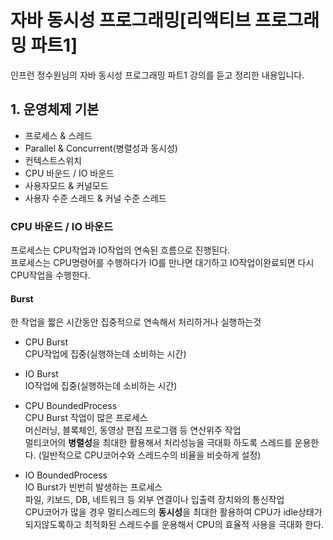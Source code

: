 # 자바 동시성 프로그래밍[리액티브 프로그래밍 파트1]

인프런 정수원님의 자바 동시성 프로그래밍 파트1 강의를 듣고 정리한 내용입니다.



## 1. 운영체제 기본  
- 프로세스 & 스레드  
- Parallel & Concurrent(병렬성과 동시성)  
- 컨텍스트스위치  
- CPU 바운드 / IO 바운드  
- 사용자모드 & 커널모드  
- 사용자 수준 스레드 & 커널 수준 스레드  

### CPU 바운드 / IO 바운드
프로세스는 CPU작업과 IO작업의 연속된 흐름으로 진행된다.  
프로세스는 CPU명령어를 수행하다가 IO를 만나면 대기하고 IO작업이완료되면 다시 CPU작업을 수행한다.  

#### Burst
한 작업을 짧은 시간동안 집중적으로 연속해서 처리하거나 실행하는것  

- CPU Burst  
CPU작업에 집중(실행하는데 소비하는 시간)  
- IO Burst  
IO작업에 집중(실행하는데 소비하는 시간)  

- CPU BoundedProcess  
CPU Burst 작업이 많은 프로세스  
머신러닝, 블록체인, 동영상 편집 프로그램 등 연산위주 작업  
멀티코어의 **병렬성**을 최대한 활용해서 처리성능을 극대화 하도록 스레드를 운용한다. (일반적으로 CPU코어수와 스레드수의 비율을 비슷하게 설정)  

- IO BoundedProcess  
IO Burst가 빈번히 발생하는 프로세스  
파일, 키보드, DB, 네트워크 등 외부 연결이나 입출력 장치와의 통신작업  
CPU코어가 많을 경우 멀티스레드의 **동시성**을 최대한 활용하여 CPU가 idle상태가 되지않도록하고 최적화된 스레드수를 운용해서 CPU의 효율적 사용을 극대화 한다.   